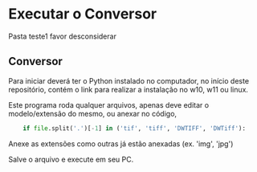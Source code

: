 
# Executar o Conversor

Pasta teste1 favor desconsiderar

## Conversor 

Para iniciar deverá ter o Python instalado no computador, no início deste repositório, contém o link para realizar a instalação no w10, w11 ou linux.

Este programa roda qualquer arquivos, apenas deve editar o modelo/extensão do mesmo, ou anexar no código,

``` py
    if file.split('.')[-1] in ('tif', 'tiff', 'DWTIFF', 'DWTiff'):
```

Anexe as extensões como outras já estão anexadas (ex. 'img', 'jpg')

Salve o arquivo e execute em seu PC.